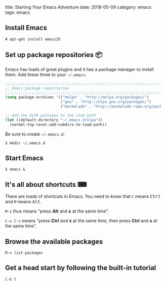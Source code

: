 title: Starting Your Emacs Adventure
date: 2018-05-09
category: emacs
tags: emacs


## Install Emacs

```
# apt-get install emacs25
```

## Set up package repositories 📦
Emacs has loads of great plugins and it has a package manager to
install them. Add these three to your `~/.emacs`:


```lisp
;;;;;;;;;;;;;;;;;;;;;;;;;;;;;;;;;;;;;;;;;;;;;;;;;;;;;;;;;;;;;;;;;;;;;;;;;;;;;;
;; Emacs package repositories
;;;;;;;;;;;;;;;;;;;;;;;;;;;;;;;;;;;;;;;;;;;;;;;;;;;;;;;;;;;;;;;;;;;;;;;;;;;;;;
(setq package-archives '(("melpa" . "http://melpa.org/packages/")
                         ("gnu" . "http://elpa.gnu.org/packages/")
                         ("marmalade" . "http://marmalade-repo.org/packages/")))

;; Add the ELPA packages to the load path
(let ((default-directory "~/.emacs.d/elpa"))
  (normal-top-level-add-subdirs-to-load-path))
```

Be sure to create `~/.emacs.d`:

```text
$ mkdir ~/.emacs.d
```

## Start Emacs

```text
$ emacs &
```

## It's all about shortcuts ⌨

There are loads of shortcuts in Emacs. You need to know that `C` means
<kbd>Ctrl</kbd> and `M` means <kbd>Alt</kbd>. 

`M-x` thus means "press **Alt** and **x** at the same time".

`C-x C-s` means "press **Ctrl** and **x** at the same time, then press
**Ctrl** and **s** at the same time".

## Browse the available packages

```text
M-x list-packages
```

## Get a head start by following the built-in tutorial 

```text
C-h t
```


